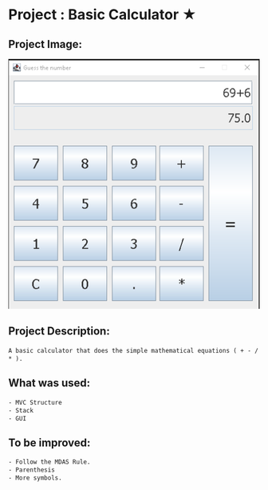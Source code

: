 # Project : Basic Calculator ★

## Project Image:
![Calculator](./res/BasicCalculator.png)

## Project Description:
    A basic calculator that does the simple mathematical equations ( + - / * ).

## What was used:
    - MVC Structure
    - Stack
    - GUI

## To be improved:

    - Follow the MDAS Rule.
    - Parenthesis
    - More symbols.
